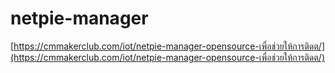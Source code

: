 # netpie-manager



[https://cmmakerclub.com/iot/netpie-manager-opensource-เพื่อช่วยให้การติดต/](https://cmmakerclub.com/iot/netpie-manager-opensource-เพื่อช่วยให้การติดต/)
